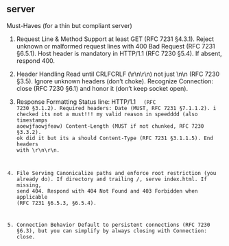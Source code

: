 server
--- 

Must-Haves (for a thin but compliant server)

1. Request Line & Method
Support at least GET (RFC 7231 §4.3.1).
Reject unknown or malformed request lines with 400 Bad Request (RFC 7231 §6.5.1).
Host header is mandatory in HTTP/1.1 (RFC 7230 §5.4). If absent, respond 400.

2. Header Handling
Read until CRLFCRLF (\r\n\r\n) not just \n\n (RFC 7230 §3.5).
Ignore unknown headers (don’t choke).
Recognize Connection: close (RFC 7230 §6.1) and honor it (don’t keep socket open).

3. Response Formatting
Status line: HTTP/1.1 <code> <reason> (RFC 7230 §3.1.2).
Required headers:
Date (MUST, RFC 7231 §7.1.1.2). i checked its not a must!!! my valid reason in speedddd (also timestamps aoewjfaowjfeaw)
Content-Length (MUST if not chunked, RFC 7230 §3.3.2). ok did it but its a should
Content-Type (RFC 7231 §3.1.1.5).
End headers with \r\n\r\n.

4. File Serving
Canonicalize paths and enforce root restriction (you already do).
If directory and trailing /, serve index.html. If missing, send 404.
Respond with 404 Not Found and 403 Forbidden when applicable (RFC 7231 §6.5.3, §6.5.4).

5. Connection Behavior
Default to persistent connections (RFC 7230 §6.3), but you can simplify by always closing with Connection: close.
